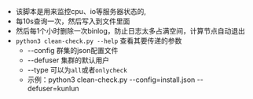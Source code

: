 * 该脚本是用来监控cpu、io等服务器状态的,
* 每10s查询一次，然后写入到文件里面
* 然后每1个小时删除一次binlog，防止日志太多占满空间，计算节点自动退出
* `python3 clean-check.py --help` 查看其要传递的参数
  * --config 群集的json配置文件
  * --defuser 集群的默认用户
  * --type 可以为`all`或者`onlycheck`
  * 示例：python3 clean-check.py --config=install.json --defuser=kunlun
